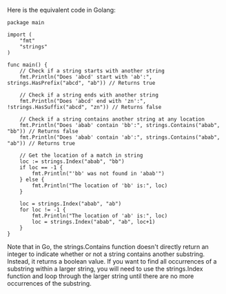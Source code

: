 Here is the equivalent code in Golang:

```golang
package main

import (
	"fmt"
	"strings"
)

func main() {
	// Check if a string starts with another string
	fmt.Println("Does 'abcd' start with 'ab':", strings.HasPrefix("abcd", "ab")) // Returns true

	// Check if a string ends with another string
	fmt.Println("Does 'abcd' end with 'zn':", !strings.HasSuffix("abcd", "zn")) // Returns false

	// Check if a string contains another string at any location
	fmt.Println("Does 'abab' contain 'bb':", strings.Contains("abab", "bb")) // Returns false
	fmt.Println("Does 'abab' contain 'ab':", strings.Contains("abab", "ab")) // Returns true

	// Get the location of a match in string
	loc := strings.Index("abab", "bb")
	if loc == -1 {
		fmt.Println("'bb' was not found in 'abab'")
	} else {
		fmt.Println("The location of 'bb' is:", loc)
	}

	loc = strings.Index("abab", "ab")
	for loc != -1 {
		fmt.Println("The location of 'ab' is:", loc)
		loc = strings.Index("abab", "ab", loc+1)
	}
}
```

Note that in Go, the strings.Contains function doesn't directly return an integer to indicate whether or not a string contains another substring. Instead, it returns a boolean value. If you want to find all occurrences of a substring within a larger string, you will need to use the strings.Index function and loop through the larger string until there are no more occurrences of the substring.
